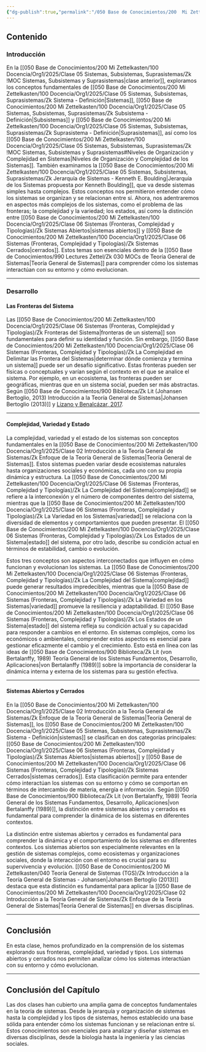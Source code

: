 ```yaml
---
{"dg-publish":true,"permalink":"/050 Base de Conocimientos/200  Mi Zettelkasten/100 Docencia/Org1/2025/Clase 06 Sistemas (Fronteras, Complejidad y Tipologías)/Zk !MOC Sistemas (Fronteras, Complejidad y Tipologías)/","tags":["diagramaCausal","sistema","moc"]}
---
```


## Contenido

### Introducción

En la [[050 Base de Conocimientos/200  Mi Zettelkasten/100 Docencia/Org1/2025/Clase 05 Sistemas, Subsistemas, Suprasistemas/Zk !MOC Sistemas, Subsistemas y Suprasistemas\|clase anterior]], exploramos los conceptos fundamentales de [[050 Base de Conocimientos/200  Mi Zettelkasten/100 Docencia/Org1/2025/Clase 05 Sistemas, Subsistemas, Suprasistemas/Zk Sistema - Definición\|Sistemas]], [[050 Base de Conocimientos/200  Mi Zettelkasten/100 Docencia/Org1/2025/Clase 05 Sistemas, Subsistemas, Suprasistemas/Zk Subsistema - Definición\|Subsistemas]] y [[050 Base de Conocimientos/200  Mi Zettelkasten/100 Docencia/Org1/2025/Clase 05 Sistemas, Subsistemas, Suprasistemas/Zk Suprasistema - Definición\|Suprasistemas]], así como los [[050 Base de Conocimientos/200  Mi Zettelkasten/100 Docencia/Org1/2025/Clase 05 Sistemas, Subsistemas, Suprasistemas/Zk !MOC Sistemas, Subsistemas y Suprasistemas#Niveles de Organización y Complejidad en Sistemas\|Niveles de Organización y Complejidad de los Sistemas]]. También examinamos la [[050 Base de Conocimientos/200  Mi Zettelkasten/100 Docencia/Org1/2025/Clase 05 Sistemas, Subsistemas, Suprasistemas/Zk Jerarquía de Sistemas - Kenneth E. Boulding\|Jerarquía de los Sistemas propuesta por Kenneth Boulding]], que va desde sistemas simples hasta complejos. Estos conceptos nos permitieron entender cómo los sistemas se organizan y se relacionan entre sí. Ahora, nos adentraremos en aspectos más complejos de los sistemas, como el problema de las fronteras; la complejidad y la variedad; los estados, así como la distinción entre [[050 Base de Conocimientos/200  Mi Zettelkasten/100 Docencia/Org1/2025/Clase 06 Sistemas (Fronteras, Complejidad y Tipologías)/Zk Sistemas Abiertos\|sistemas abiertos]] y [[050 Base de Conocimientos/200  Mi Zettelkasten/100 Docencia/Org1/2025/Clase 06 Sistemas (Fronteras, Complejidad y Tipologías)/Zk Sistemas Cerrados\|cerrados]]. Estos temas son esenciales dentro de la [[050 Base de Conocimientos/990 Lectures Zettel/Zk 030 MOCs de Teoría General de Sistemas\|Teoría General de Sistemas]] para comprender cómo los sistemas interactúan con su entorno y cómo evolucionan.

----
### Desarrollo

#### Las Fronteras del Sistema

Las [[050 Base de Conocimientos/200  Mi Zettelkasten/100 Docencia/Org1/2025/Clase 06 Sistemas (Fronteras, Complejidad y Tipologías)/Zk Fronteras del Sistema\|fronteras de un sistema]] son fundamentales para definir su identidad y función. Sin embargo, [[050 Base de Conocimientos/200  Mi Zettelkasten/100 Docencia/Org1/2025/Clase 06 Sistemas (Fronteras, Complejidad y Tipologías)/Zk La Complejidad en Delimitar las Frontera del Sistemas\|determinar dónde comienza y termina un sistema]] puede ser un desafío significativo. Estas fronteras pueden ser físicas o conceptuales y varían según el contexto en el que se analice el sistema. Por ejemplo, en un ecosistema, las fronteras pueden ser geográficas, mientras que en un sistema social, pueden ser más abstractas. Según [[050 Base de Conocimientos/900 Biblioteca/Zk Lit (Johansen Bertoglio, 2013) Introducción a la Teoría General de Sistemas\|Johansen Bertoglio (2013)]] y [Lizano y Benalcázar, 2017](https://www.semanticscholar.org/paper/706807e84221000f98a41dbf3bf1570386b32d23).

----
#### Complejidad, Variedad y Estado

La complejidad, variedad y el estado de los sistemas son conceptos fundamentales en la [[050 Base de Conocimientos/200  Mi Zettelkasten/100 Docencia/Org1/2025/Clase 02 Introducción a la Teoría General de Sistemas/Zk Enfoque de la Teoría General de Sistemas\|Teoría General de Sistemas]]. Estos sistemas pueden variar desde ecosistemas naturales hasta organizaciones sociales y económicas, cada uno con su propia dinámica y estructura. La [[050 Base de Conocimientos/200  Mi Zettelkasten/100 Docencia/Org1/2025/Clase 06 Sistemas (Fronteras, Complejidad y Tipologías)/Zk La Complejidad del Sistema\|complejidad]] se refiere a la interconexión y el número de componentes dentro del sistema, mientras que la [[050 Base de Conocimientos/200  Mi Zettelkasten/100 Docencia/Org1/2025/Clase 06 Sistemas (Fronteras, Complejidad y Tipologías)/Zk La Variedad en los Sistemas\|variedad]] se relaciona con la diversidad de elementos y comportamientos que pueden presentar. El [[050 Base de Conocimientos/200  Mi Zettelkasten/100 Docencia/Org1/2025/Clase 06 Sistemas (Fronteras, Complejidad y Tipologías)/Zk Los Estados de un Sistema\|estado]] del sistema, por otro lado, describe su condición actual en términos de estabilidad, cambio o evolución.

Estos tres conceptos son aspectos interconectados que influyen en cómo funcionan y evolucionan los sistemas. La [[050 Base de Conocimientos/200  Mi Zettelkasten/100 Docencia/Org1/2025/Clase 06 Sistemas (Fronteras, Complejidad y Tipologías)/Zk La Complejidad del Sistema\|complejidad]] puede generar resultados impredecibles, mientras que la [[050 Base de Conocimientos/200  Mi Zettelkasten/100 Docencia/Org1/2025/Clase 06 Sistemas (Fronteras, Complejidad y Tipologías)/Zk La Variedad en los Sistemas\|variedad]] promueve la resiliencia y adaptabilidad. El [[050 Base de Conocimientos/200  Mi Zettelkasten/100 Docencia/Org1/2025/Clase 06 Sistemas (Fronteras, Complejidad y Tipologías)/Zk Los Estados de un Sistema\|estado]] del sistema refleja su condición actual y su capacidad para responder a cambios en el entorno. En sistemas complejos, como los económicos o ambientales, comprender estos aspectos es esencial para gestionar eficazmente el cambio y el crecimiento. Esto está en línea con las ideas de [[050 Base de Conocimientos/900 Biblioteca/Zk Lit (von Bertalanffy, 1989) Teoría General de los Sistemas Fundamentos, Desarrollo, Aplicaciones\|von Bertalanffy (1989)]] sobre la importancia de considerar la dinámica interna y externa de los sistemas para su gestión efectiva.

----
#### Sistemas Abiertos y Cerrados

En la [[050 Base de Conocimientos/200  Mi Zettelkasten/100 Docencia/Org1/2025/Clase 02 Introducción a la Teoría General de Sistemas/Zk Enfoque de la Teoría General de Sistemas\|Teoría General de Sistemas]], los [[050 Base de Conocimientos/200  Mi Zettelkasten/100 Docencia/Org1/2025/Clase 05 Sistemas, Subsistemas, Suprasistemas/Zk Sistema - Definición\|sistemas]] se clasifican en dos categorías principales: [[050 Base de Conocimientos/200  Mi Zettelkasten/100 Docencia/Org1/2025/Clase 06 Sistemas (Fronteras, Complejidad y Tipologías)/Zk Sistemas Abiertos\|sistemas abiertos]] y [[050 Base de Conocimientos/200  Mi Zettelkasten/100 Docencia/Org1/2025/Clase 06 Sistemas (Fronteras, Complejidad y Tipologías)/Zk Sistemas Cerrados\|sistemas cerrados]]. Esta clasificación permite para entender cómo interactúan los sistemas con su entorno y cómo se comportan en términos de intercambio de materia, energía e información. Según [[050 Base de Conocimientos/900 Biblioteca/Zk Lit (von Bertalanffy, 1989) Teoría General de los Sistemas Fundamentos, Desarrollo, Aplicaciones\|von Bertalanffy (1989)]], la distinción entre sistemas abiertos y cerrados es fundamental para comprender la dinámica de los sistemas en diferentes contextos.

La distinción entre sistemas abiertos y cerrados es fundamental para comprender la dinámica y el comportamiento de los sistemas en diferentes contextos. Los sistemas abiertos son especialmente relevantes en la gestión de sistemas complejos, como ecosistemas y organizaciones sociales, donde la interacción con el entorno es crucial para su supervivencia y evolución. [[050 Base de Conocimientos/200  Mi Zettelkasten/040 Teoría General de Sistemas (TGS)/Zk Introducción a la Teoría General de Sistemas - Johansen\|Johansen Bertoglio (2013)]] destaca que esta distinción es fundamental para aplicar la [[050 Base de Conocimientos/200  Mi Zettelkasten/100 Docencia/Org1/2025/Clase 02 Introducción a la Teoría General de Sistemas/Zk Enfoque de la Teoría General de Sistemas\|Teoría General de Sistemas]] en diversas disciplinas.

---
## Conclusión

En esta clase, hemos profundizado en la comprensión de los sistemas explorando sus fronteras, complejidad, variedad y tipos. Los sistemas abiertos y cerrados nos permiten analizar cómo los sistemas interactúan con su entorno y cómo evolucionan.

----
## Conclusión del Capítulo

Las dos clases han cubierto una amplia gama de conceptos fundamentales en la teoría de sistemas. Desde la jerarquía y organización de sistemas hasta la complejidad y los tipos de sistemas, hemos establecido una base sólida para entender cómo los sistemas funcionan y se relacionan entre sí. Estos conocimientos son esenciales para analizar y diseñar sistemas en diversas disciplinas, desde la biología hasta la ingeniería y las ciencias sociales.

